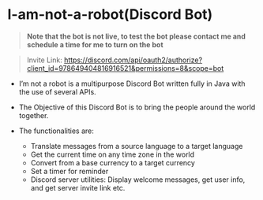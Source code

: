 # I-am-not-a-robot(Discord Bot)  

>**Note that the bot is not live, to test the bot please contact me and schedule a time for me to turn on the bot**

>Invite Link: https://discord.com/api/oauth2/authorize?client_id=978649404816916521&permissions=8&scope=bot

-  I’m not a robot is a multipurpose Discord Bot written fully in Java with the use of several APIs.

-  The Objective of this Discord Bot is to bring the people around the world together.

- The functionalities are:
  - Translate messages from a source language to a target language
  - Get the current time on any time zone in the world
  - Convert from a base currency to a target currency
  - Set a timer for reminder
  - Discord server utilities: Display welcome messages, get user info, and get server invite link etc.


    
  
